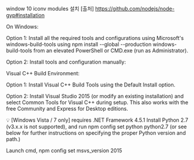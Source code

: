 window 10  iconv modules 설치 
 [출처] https://github.com/nodejs/node-gyp#installation
  
On Windows:

Option 1: Install all the required tools and configurations using Microsoft's windows-build-tools using npm install --global --production windows-build-tools from an elevated PowerShell or CMD.exe (run as Administrator). 

Option 2: Install tools and configuration manually:

Visual C++ Build Environment: 

Option 1: Install Visual C++ Build Tools using the Default Install option. 

Option 2: Install Visual Studio 2015 (or modify an existing installation) and select Common Tools for Visual C++ during setup. This also works with the free Community and Express for Desktop editions. 

💡 [Windows Vista / 7 only] requires .NET Framework 4.5.1 
Install Python 2.7 (v3.x.x is not supported), and run npm config set python python2.7 (or see below for further instructions on specifying the proper Python version and path.) 

Launch cmd, npm config set msvs_version 2015
